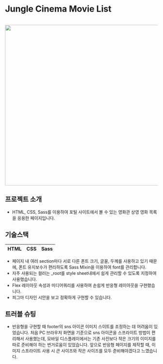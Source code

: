 # Jungle Cinema Movie List

<br>
<img src= "https://velog.velcdn.com/images/greenth322/post/cb0a06e4-07c0-4a60-b0b0-ee15ca5f343b/image.png" width="530px">

## 프로젝트 소개
- HTML, CSS, Sass를 이용하여 포털 사이트에서 볼 수 있는 영화관 상영 영화 목록을 응용한 페이지입니다. 

##  기술스택
| HTML |  CSS| Sass|
| :---: | :----: | :----: |

- 페이지 내 여러 section마다 서로 다른 폰트 크기, 글꼴, 두께를 사용하고 있기 때문에, 폰트 유지보수가 편리하도록 Sass Mixin을 이용하여 font를 관리합니다.
- 자주 사용되는 컬러는 _root를 style sheet내에서 쉽게  관리할 수 있도록 지정하여 사용했습니다.
- Flex 레이아웃 속성과 미디어쿼리를 사용하여 손쉽게 반응형 레이아웃을 구현했습니다. 
- 피그마 디자인 시안을 보고 정확하게 구현할 수 있습니다.

## 트러블 슈팅
- 반응형을 구현할 때 footer의 sns 아이콘 이미지 스이트를 조정하는 데 어려움이 있었습니다. 처음 PC 브라우저 화면을 기준으로 sns 아이콘을 스프라이트 방법이 편리해서 사용했는데, 모바일 디스플레이에서는 기존 사진보다 작은 크기의 이미지를 따로 준비해야 하는 번거로움이 있었습니다. 앞으로 반응형 페이지를 제작할 때, 이미지 스프라이트 사용 시 큰 사이즈와 작은 사이즈를 모두 준비해야겠다고 느꼈습니다. 

 
